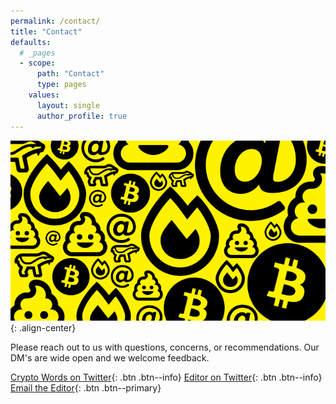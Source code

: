 ```yaml
---
permalink: /contact/
title: "Contact"
defaults:
  # _pages
  - scope:
      path: "Contact"
      type: pages
    values:
      layout: single
      author_profile: true
---
```


![](/assets/images/yellow.png){: .align-center}

Please reach out to us with questions, concerns, or recommendations. Our DM's are wide open and we welcome feedback. 


[<i class="fab fa-twitter"></i> Crypto Words on Twitter](https://twitter.com/_bitcoinwords){: .btn .btn--info}
[<i class="fab fa-twitter"></i> Editor on Twitter](https://twitter.com/_joerodgers){: .btn .btn--info}
[<i class="fas fa-envelope-open-text"></i> Email the Editor](mailto:bitcoinwords@gmail.com){: .btn .btn--primary}